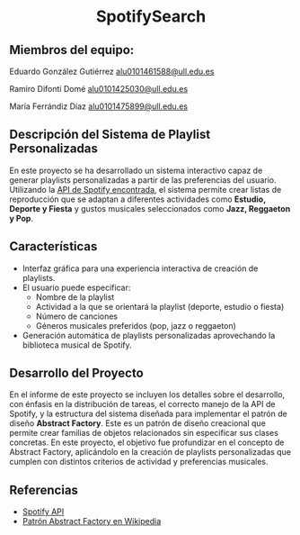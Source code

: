 <h1 align="center">SpotifySearch</h1>

<h2 align="left">Miembros del equipo:</h2>

Eduardo González Gutiérrez alu0101461588@ull.edu.es

Ramiro Difonti Domé alu0101425030@ull.edu.es

María Ferrándiz Díaz alu0101475899@ull.edu.es

<h2 align="left">Descripción del Sistema de Playlist Personalizadas</h2>

En este proyecto se ha desarrollado un sistema interactivo capaz de generar playlists personalizadas a partir de las preferencias del usuario. Utilizando la <a href="https://developer.spotify.com/documentation/web-api/">API de Spotify encontrada</a>, el sistema permite crear listas de reproducción que se adaptan a diferentes actividades como **Estudio, Deporte y Fiesta** y gustos musicales seleccionados como **Jazz, Reggaeton y Pop**.</p>

<h2>Características</h2>
<ul>
    <li>Interfaz gráfica para una experiencia interactiva de creación de playlists.</li>
    <li>El usuario puede especificar:
        <ul>
            <li>Nombre de la playlist</li>
            <li>Actividad a la que se orientará la playlist (deporte, estudio o fiesta)</li>
            <li>Número de canciones</li>
            <li>Géneros musicales preferidos (pop, jazz o reggaeton)</li>
        </ul>
    </li>
    <li>Generación automática de playlists personalizadas aprovechando la biblioteca musical de Spotify.</li>
</ul>

<h2>Desarrollo del Proyecto</h2>
<p>En el informe de este proyecto se incluyen los detalles sobre el desarrollo, con énfasis en la distribución de tareas, el correcto manejo de la API de Spotify, y la estructura del sistema diseñada para implementar el patrón de diseño <strong>Abstract Factory</strong>. Este es un patrón de diseño creacional que permite crear familias de objetos relacionados sin especificar sus clases concretas. En este proyecto, el objetivo fue profundizar en el concepto de Abstract Factory, aplicándolo en la creación de playlists personalizadas que cumplen con distintos criterios de actividad y preferencias musicales.</p>


<h2>Referencias</h2>
<ul>
    <li><a href="src/main/java/se/michaelthelin/spotify">Spotify API</a></li>
    <li><a href="https://refactoring.guru/design-patterns/abstract-factory">Patrón Abstract Factory en Wikipedia</a></li>
</ul>
